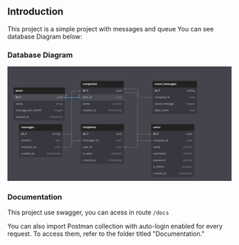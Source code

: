 ## Introduction

This project is a simple project with messages and queue
You can see database Diagram below:

### Database Diagram
![Diagram](documentation/diagram.png)


### Documentation
This project use swagger, you can acess in route ``/docs``

You can also import Postman collection with auto-login enabled for every request. To access them, refer to the folder titled "Documentation."